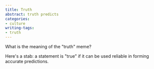 ```yaml
---
title: Truth
abstract: truth predicts
categories:
- culture
writing-tags:
- truth
---
```


What is the meaning of the "truth" meme?

Here's a stab: a statement is "true" if it can be used reliable in forming accurate predictions.
